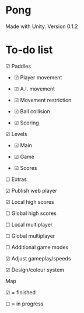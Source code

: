 Pong
====

Made with Unity.
Version 0.1.2

To-do list
==========

&#x2611; Paddles

- &#x2611; Player movement
	
- &#x2611; A.I. movement
	
- &#x2611; Movement restriction
	
- &#x2611; Ball collision
	
- &#x2611; Scoring
	
&#x2611; Levels

- &#x2611; Main
	
- &#x2611; Game
	
- &#x2611; Scores

&#9744; Extras

&#x2611; Publish web player

&#x2611; Local high scores

&#9744; Global high scores

&#9744; Local multiplayer

&#9744; Global multiplayer

&#9744; Additional game modes

&#x2611; Adjust gameplay/speeds

&#x2611; Design/colour system



Map

&#x2611; = finished

&#9744; = in progress
